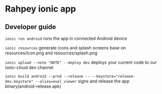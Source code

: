 # Rahpey ionic app #

## Developer guide ##
`ionic run android` runs the app in connected Android device

`ionic resources` generate icons and splash screens base on resources/icon.png and resources/splash.png

`ionic upload --note "NOTE" --deploy dev` deploys your current code to our ionic-cloud dev channel

`ionic build android --prod --release -- --keystore="release-dev.keystore" --alias=aval_viewer` signs and release the app binary(android-release.apk)